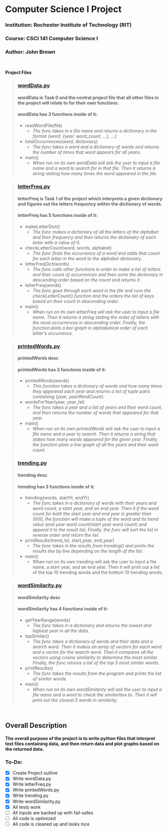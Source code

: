 # Computer Science I Project
### Institution: Rochester Institute of Technology (RIT)
### Course: CSCI 141 Computer Science I
### Author: John Brown

<br> 

**Project Files**

> ### [wordData.py](wordData.py)
> #### wordData is Task 0 and the central project file that all other files in the project will relate to for their own functions.
> #### wordData has 3 functions inside of it:
> - readWordFile(file)
>   - *The func takes in a file name and returns a dictionary in the format {word: {year: word_count, ...}, ...}*
> - totalOccurrences(word, dictionary)
>   - *The func takes a word and a dictionary of words and returns the number of times that word appears for all years.*
> - main()
>   - *When run on its own wordData will ask the user to input a file name and a word to search for in that file. Then it
>   returns a string stating how many times the word appeared in the file.*

> ### [letterFreq.py](letterFreq.py) 
> #### letterFreq is Task 1 of the project which interprets a given dictionary and figures out the letters frequency within the dictionary of words.
> #### letterFreq has 5 functions inside of it:
> - makeLetterDict()
>   - *The func makes a dictionary of all the letters of the alphabet and their frequency and then returns the 
>   dictionary of each letter with a value of 0.*
> - checkLetterCount(word, words, alphabet)
>   - *The func finds the occurrence of a word and adds that count for each letter in the word to the alphabet 
>   dictionary.*
> - letterFreqDict(words)
>   - *The func calls other functions in order to make a list of letters and their count of occurrences and then sorts 
>   the dictionary in descending order based on the count and returns it.*
> - letterFreq(words)
>   - *The func goes through each word in the file and runs the checkLetterCount() function and the orders the list of 
>   keys based on their count in descending order.*
> - main()
>   - *When run on its own letterFreq will ask the user to input a file name. Then it returns a string stating the order
>   of letters with the most occurrences in descending order. Finally, the function plots a bar graph in alphabetical 
>   order of each letter's occurrence.*

> ### [printedWords.py](printedWords.py)
> #### printedWords desc
> #### printedWords has 3 functions inside of it:
> - printedWords(words)
>   - *This function takes a dictionary of words and how many times they appeared each year
>   and returns a list of tuple pairs containing (year, yearWordCount).*
> - wordsForYear(year, year_lst)
>   - *The func takes a year and a list of years and their word count, and
    then returns the number of words that appeared for that year.*
> - main()
>   - *When run on its own printedWords will ask the user to input a file name and a year to search. Then it returns a 
>   string that states how many words appeared for the given year. Finally, the function plots a line graph of all the
>   years and their word count.*

> ### [trending.py](trending.py)
> #### trending desc
> #### trending has 3 functions inside of it:
> - trending(words, startYr, endYr)
>   - *The func takes in a dictionary of words with their years and word count, a start year, and an end year. Then it 
>   if the word count for both the start year and end year is greater than 1000, the function will make a tuple of the 
>   word and its trend value (end year word count/start year word count) and append it to the result list. Finally, the 
>   func will sort the list in reverse order and return the list.*
> - printResults(trend_lst, start_year, end_year)
>   - *The func takes in the results from trending() and prints the results line by line depending on the length of the 
>   list.*
> - main()
>   - When run on its own trending will ask the user to input a file name, a start year, and an end year. Then it will 
>   print out a list of the top 10 trending words and the bottom 10 trending words.

> ### [wordSimilarity.py](wordSimilarity.py)
> #### wordSimilarity desc
> #### wordSimilarity has 4 functions inside of it:
> - getYearRange(words)
>   - *The func takes in a dictionary and returns the lowest and highest year in all the data.*
> - topSimilar()
>   - *The func takes a dictionary of words and their data and a search word. Then it makes an array of vectors for each
>   word and a vector for the search word. Then it compares all the vectors using cosine similarity to determine the 
>   most similar. Finally, the func returns a list of the top 5 most similar words.*
> - printResults()
>   - *The func takes the results from the program and prints the list of similar words.*
> - main()
>   - *When run on its own wordSimilarity will ask the user to input a file name and a word to check the similarities 
>   to. Then it will print out the closest 5 words in similarity.*

<br>

## Overall Description
#### The overall purpose of the project is to write python files that interpret text files containing data, and then return data and plot graphs based on the returned data.

### To-Do:
- [x] Create Project outline
- [x] Write wordData.py
- [x] Write letterFreq.py
- [x] Write printedWords.py
- [x] Write trending.py
- [x] Write wordSimilarity.py
- [x] All tests work
- [ ] All inputs are backed up with fail-safes
- [ ] All code is optimized
- [ ] All code is cleaned up and looks nice